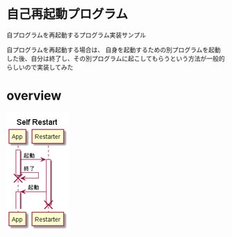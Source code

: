 # 自己再起動プログラム

自プログラムを再起動するプログラム実装サンプル

自プログラムを再起動する場合は、
自身を起動するための別プログラムを起動した後、自分は終了し、その別プログラムに起こしてもらうという方法が一般的らしいので実装してみた

# overview

![](./images/self-restart.png)
